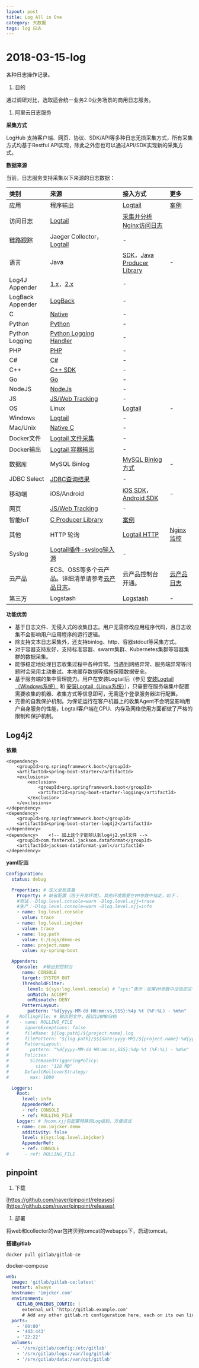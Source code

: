 ```yaml
---
layout: post
title: Log All in One
category: 大数据
tags: log 日志
---
```


# 2018-03-15-log

各种日志操作记录。

1. 目的

通过调研对比，选取适合统一业务2.0业务场景的商用日志服务。

1. 阿里云日志服务

**采集方式**

LogHub 支持客户端、网页、协议、SDK/API等多种日志无损采集方式，所有采集方式均基于Restful API实现，除此之外您也可以通过API/SDK实现新的采集方式。

**数据来源**

当前，日志服务支持采集以下来源的日志数据：

| 类别 | 来源 | 接入方式 | 更多 |
| :--- | :--- | :--- | :--- |
| 应用 | 程序输出 | [Logtail](https://help.aliyun.com/document_detail/28979.html) | [案例](https://help.aliyun.com/document_detail/59355.html) |
| 访问日志 | [Logtail](https://help.aliyun.com/document_detail/28979.html) | [采集并分析Nginx访问日志](https://help.aliyun.com/document_detail/56728.html) |  |
| 链路跟踪 | Jaeger Collector，[Logtail](https://help.aliyun.com/document_detail/28979.html) | - |  |
| 语言 | Java | [SDK](https://help.aliyun.com/document_detail/29063.html)，[Java Producer Library](https://help.aliyun.com/document_detail/43758.html) | - |
| Log4J Appender | [1.x](https://github.com/aliyun/aliyun-log-log4j-appender)，[2.x](https://github.com/aliyun/aliyun-log-log4j2-appender) | - |  |
| LogBack Appender | [LogBack](https://github.com/aliyun/aliyun-log-logback-appender) | - |  |
| C | [Native](https://help.aliyun.com/document_detail/29063.html) | - |  |
| Python | [Python](https://help.aliyun.com/document_detail/29063.html) | - |  |
| Python Logging | [Python Logging Handler](https://aliyun-log-python-sdk.readthedocs.io/tutorials/tutorial_logging_handler.html) | - |  |
| PHP | [PHP](https://help.aliyun.com/document_detail/29063.html) | - |  |
| C\# | [C\#](https://help.aliyun.com/document_detail/29063.html) | - |  |
| C++ | [C++ SDK](https://help.aliyun.com/document_detail/108042.html) | - |  |
| Go | [Go](https://help.aliyun.com/document_detail/29063.html) | - |  |
| NodeJS | [NodeJs](https://github.com/aliyun-UED/aliyun-sdk-js) | - |  |
| JS | [JS/Web Tracking](https://help.aliyun.com/document_detail/31752.html) | - |  |
| OS | Linux | [Logtail](https://help.aliyun.com/document_detail/28979.html) | - |
| Windows | [Logtail](https://help.aliyun.com/document_detail/28979.html) | - |  |
| Mac/Unix | [Native C](https://help.aliyun.com/document_detail/29063.html) | - |  |
| Docker文件 | [Logtail 文件采集](https://help.aliyun.com/document_detail/66655.html) | - |  |
| Docker输出 | [Logtail 容器输出](https://help.aliyun.com/document_detail/66658.html) | - |  |
| 数据库 | MySQL Binlog | [MySQL Binlog方式](https://help.aliyun.com/document_detail/64953.html) | - |
| JDBC Select | [JDBC查询结果](https://help.aliyun.com/document_detail/64955.html) | - |  |
| 移动端 | iOS/Android | [iOS SDK](https://help.aliyun.com/document_detail/43145.html)，[Android SDK](https://help.aliyun.com/document_detail/43200.html) | - |
| 网页 | [JS/Web Tracking](https://help.aliyun.com/document_detail/31752.html) | - |  |
| 智能IoT | [C Producer Library](https://github.com/aliyun/aliyun-log-c-sdk) | [案例](https://help.aliyun.com/document_detail/64558.html) |  |
| 其他 | HTTP 轮询 | [Logtail HTTP](https://help.aliyun.com/document_detail/64954.html) | [Nginx监控](https://help.aliyun.com/document_detail/65673.html) |
| Syslog | [Logtail插件-syslog输入源](https://help.aliyun.com/document_detail/89509.html) | - |  |
| 云产品 | ECS、OSS等多个云产品。详细清单请参考[云产品日志](https://help.aliyun.com/document_detail/28981.html?spm=a2c4g.11186623.4.6.44ed735dBjnHsR#table-of3-xh4-vgb)。 | 云产品控制台开通。 | [云产品日志](https://help.aliyun.com/document_detail/107840.html) |
| 第三方 | Logstash | [Logstash](https://help.aliyun.com/document_detail/28984.html) | - |

**功能优势**

* 基于日志文件、无侵入式的收集日志。用户无需修改应用程序代码，且日志收集不会影响用户应用程序的运行逻辑。
* 除支持文本日志采集外，还支持binlog、http、容器stdout等采集方式。
* 对于容器支持友好，支持标准容器、swarm集群、Kubernetes集群等容器集群的数据采集。
* 能够稳定地处理日志收集过程中各种异常。当遇到网络异常、服务端异常等问题时会采用主动重试、本地缓存数据等措施保障数据安全。
* 基于服务端的集中管理能力。用户在安装Logtail后（参见 [安装Logtail（Windows系统）](https://help.aliyun.com/document_detail/49006.html?spm=a2c4g.11186623.2.15.16be216cbRRCWv) 和 [安装Logtail（Linux系统）](https://help.aliyun.com/document_detail/28982.html?spm=a2c4g.11186623.2.16.16be216cbRRCWv)），只需要在服务端集中配置需要收集的机器、收集方式等信息即可，无需逐个登录服务器进行配置。
* 完善的自我保护机制。为保证运行在客户机器上的收集Agent不会明显影响用户自身服务的性能，Logtail客户端在CPU、内存及网络使用方面都做了严格的限制和保护机制。

## Log4j2

**依赖**

```markup
<dependency>
    <groupId>org.springframework.boot</groupId>
    <artifactId>spring-boot-starter</artifactId>
    <exclusions>
        <exclusion>
            <groupId>org.springframework.boot</groupId>
            <artifactId>spring-boot-starter-logging</artifactId>
        </exclusion>
    </exclusions>
</dependency>
<dependency>
    <groupId>org.springframework.boot</groupId>
    <artifactId>spring-boot-starter-log4j2</artifactId>
</dependency>
<dependency>    <!-- 加上这个才能辨认到log4j2.yml文件 -->
    <groupId>com.fasterxml.jackson.dataformat</groupId>
    <artifactId>jackson-dataformat-yaml</artifactId>
</dependency>
```

**yaml**配置

```yaml
Configuration:
  status: debug

  Properties: # 定义全局变量
    Property: # 缺省配置（用于开发环境）。其他环境需要在VM参数中指定，如下：
    #测试：-Dlog.level.console=warn -Dlog.level.xjj=trace
    #生产：-Dlog.level.console=warn -Dlog.level.xjj=info
    - name: log.level.console
      value: trace
    - name: log.level.imjcker
      value: trace
    - name: log.path
      value: E:/Logs/demo-es
    - name: project.name
      value: my-spring-boot

  Appenders:
    Console:  #输出到控制台
      name: CONSOLE
      target: SYSTEM_OUT
      ThresholdFilter:
        level: ${sys:log.level.console} # “sys:”表示：如果VM参数中没指定这个变量值，则使用本文件中定义的缺省全局变量值
        onMatch: ACCEPT
        onMismatch: DENY
      PatternLayout:
        pattern: "%d{yyyy-MM-dd HH:mm:ss,SSS}:%4p %t (%F:%L) - %m%n"
#    RollingFile: # 输出到文件，超过128MB归档
#    - name: ROLLING_FILE
#      ignoreExceptions: false
#      fileName: ${log.path}/${project.name}.log
#      filePattern: "${log.path}/$${date:yyyy-MM}/${project.name}-%d{yyyy-MM-dd}-%i.log.gz"
#      PatternLayout:
#        pattern: "%d{yyyy-MM-dd HH:mm:ss,SSS}:%4p %t (%F:%L) - %m%n"
#      Policies:
#        SizeBasedTriggeringPolicy:
#          size: "128 MB"
#      DefaultRolloverStrategy:
#        max: 1000

  Loggers:
    Root:
      level: info
      AppenderRef:
      - ref: CONSOLE
      - ref: ROLLING_FILE
    Logger: # 为com.xjj包配置特殊的Log级别，方便调试
    - name: com.imjcker.demo
      additivity: false
      level: ${sys:log.level.imjcker}
      AppenderRef:
      - ref: CONSOLE
#      - ref: ROLLING_FILE
```

## pinpoint

1. 下载

[https://github.com/naver/pinpoint/releases](https://github.com/naver/pinpoint/releases)

1. 部署

将web和collector的war包拷贝到tomcat的webapps下，启动tomcat。

**搭建gitlab**

```text
docker pull gitlab/gitlab-ce
```

docker-compose

```yaml
web:
  image: 'gitlab/gitlab-ce:latest'
  restart: always
  hostname: 'imjcker.com'
  environment:
    GITLAB_OMNIBUS_CONFIG: |
      external_url 'http://gitlab.example.com'
      # Add any other gitlab.rb configuration here, each on its own line
  ports:
    - '80:80'
    - '443:443'
    - '22:22'
  volumes:
    - '/srv/gitlab/config:/etc/gitlab'
    - '/srv/gitlab/logs:/var/log/gitlab'
    - '/srv/gitlab/data:/var/opt/gitlab'
```

